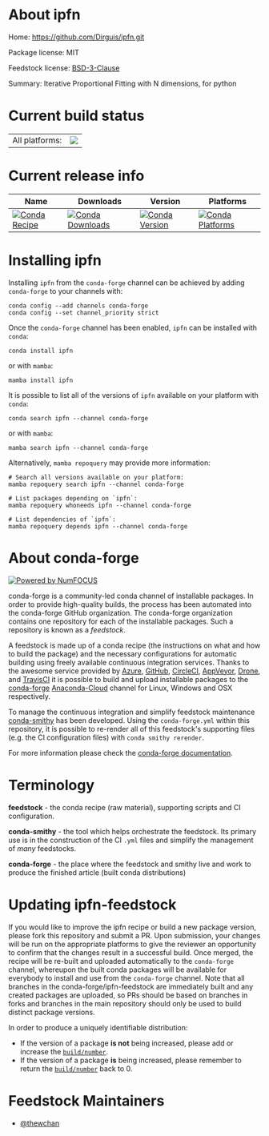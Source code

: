 About ipfn
==========

Home: https://github.com/Dirguis/ipfn.git

Package license: MIT

Feedstock license: [BSD-3-Clause](https://github.com/conda-forge/ipfn-feedstock/blob/main/LICENSE.txt)

Summary: Iterative Proportional Fitting with N dimensions, for python

Current build status
====================


<table><tr><td>All platforms:</td>
    <td>
      <a href="https://dev.azure.com/conda-forge/feedstock-builds/_build/latest?definitionId=18476&branchName=main">
        <img src="https://dev.azure.com/conda-forge/feedstock-builds/_apis/build/status/ipfn-feedstock?branchName=main">
      </a>
    </td>
  </tr>
</table>

Current release info
====================

| Name | Downloads | Version | Platforms |
| --- | --- | --- | --- |
| [![Conda Recipe](https://img.shields.io/badge/recipe-ipfn-green.svg)](https://anaconda.org/conda-forge/ipfn) | [![Conda Downloads](https://img.shields.io/conda/dn/conda-forge/ipfn.svg)](https://anaconda.org/conda-forge/ipfn) | [![Conda Version](https://img.shields.io/conda/vn/conda-forge/ipfn.svg)](https://anaconda.org/conda-forge/ipfn) | [![Conda Platforms](https://img.shields.io/conda/pn/conda-forge/ipfn.svg)](https://anaconda.org/conda-forge/ipfn) |

Installing ipfn
===============

Installing `ipfn` from the `conda-forge` channel can be achieved by adding `conda-forge` to your channels with:

```
conda config --add channels conda-forge
conda config --set channel_priority strict
```

Once the `conda-forge` channel has been enabled, `ipfn` can be installed with `conda`:

```
conda install ipfn
```

or with `mamba`:

```
mamba install ipfn
```

It is possible to list all of the versions of `ipfn` available on your platform with `conda`:

```
conda search ipfn --channel conda-forge
```

or with `mamba`:

```
mamba search ipfn --channel conda-forge
```

Alternatively, `mamba repoquery` may provide more information:

```
# Search all versions available on your platform:
mamba repoquery search ipfn --channel conda-forge

# List packages depending on `ipfn`:
mamba repoquery whoneeds ipfn --channel conda-forge

# List dependencies of `ipfn`:
mamba repoquery depends ipfn --channel conda-forge
```


About conda-forge
=================

[![Powered by
NumFOCUS](https://img.shields.io/badge/powered%20by-NumFOCUS-orange.svg?style=flat&colorA=E1523D&colorB=007D8A)](https://numfocus.org)

conda-forge is a community-led conda channel of installable packages.
In order to provide high-quality builds, the process has been automated into the
conda-forge GitHub organization. The conda-forge organization contains one repository
for each of the installable packages. Such a repository is known as a *feedstock*.

A feedstock is made up of a conda recipe (the instructions on what and how to build
the package) and the necessary configurations for automatic building using freely
available continuous integration services. Thanks to the awesome service provided by
[Azure](https://azure.microsoft.com/en-us/services/devops/), [GitHub](https://github.com/),
[CircleCI](https://circleci.com/), [AppVeyor](https://www.appveyor.com/),
[Drone](https://cloud.drone.io/welcome), and [TravisCI](https://travis-ci.com/)
it is possible to build and upload installable packages to the
[conda-forge](https://anaconda.org/conda-forge) [Anaconda-Cloud](https://anaconda.org/)
channel for Linux, Windows and OSX respectively.

To manage the continuous integration and simplify feedstock maintenance
[conda-smithy](https://github.com/conda-forge/conda-smithy) has been developed.
Using the ``conda-forge.yml`` within this repository, it is possible to re-render all of
this feedstock's supporting files (e.g. the CI configuration files) with ``conda smithy rerender``.

For more information please check the [conda-forge documentation](https://conda-forge.org/docs/).

Terminology
===========

**feedstock** - the conda recipe (raw material), supporting scripts and CI configuration.

**conda-smithy** - the tool which helps orchestrate the feedstock.
                   Its primary use is in the construction of the CI ``.yml`` files
                   and simplify the management of *many* feedstocks.

**conda-forge** - the place where the feedstock and smithy live and work to
                  produce the finished article (built conda distributions)


Updating ipfn-feedstock
=======================

If you would like to improve the ipfn recipe or build a new
package version, please fork this repository and submit a PR. Upon submission,
your changes will be run on the appropriate platforms to give the reviewer an
opportunity to confirm that the changes result in a successful build. Once
merged, the recipe will be re-built and uploaded automatically to the
`conda-forge` channel, whereupon the built conda packages will be available for
everybody to install and use from the `conda-forge` channel.
Note that all branches in the conda-forge/ipfn-feedstock are
immediately built and any created packages are uploaded, so PRs should be based
on branches in forks and branches in the main repository should only be used to
build distinct package versions.

In order to produce a uniquely identifiable distribution:
 * If the version of a package **is not** being increased, please add or increase
   the [``build/number``](https://docs.conda.io/projects/conda-build/en/latest/resources/define-metadata.html#build-number-and-string).
 * If the version of a package **is** being increased, please remember to return
   the [``build/number``](https://docs.conda.io/projects/conda-build/en/latest/resources/define-metadata.html#build-number-and-string)
   back to 0.

Feedstock Maintainers
=====================

* [@thewchan](https://github.com/thewchan/)

